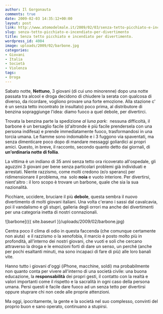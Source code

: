 ```yaml
---
author: Il Gorgonauta
comments: true
date: 2009-02-03 14:35:12+00:00
layout: post
link: http://www.atomodelmale.it/2009/02/03/senza-tetto-picchiato-e-incendiato-per-divertimento/
slug: senza-tetto-picchiato-e-incendiato-per-divertimento
title: Senza tetto picchiato e incendiato per divertimento.
wordpress_id: 4004
image: uploads/2009/02/barbone.jpg
categories:
- Giovani
- Italia
- Società
- Violenza
tags:
- Droga
---
```


Sabato notte, **Nettuno**, 3 giovani (di cui uno minorenne) dopo una notte passata tra alcool e droga decidono di chiudere la serata con qualcosa di diverso, da ricordare, vogliono provare una forte emozione. Alla stazione c' è un senza tetto incontrato (e insultato) poco prima, al distributore di benzina sopraggiunge l'idea: diamo fuoco a quel debole, per divertirci.

Trovata la benzina parte la spedizione _al luna park_:  nessuna difficoltà, il barbone è un bersaglio facile (d'altronde è più facile prendersela con una persona indifesa) e prende immediatamente fuoco, trasformandosi in una torcia umana. Le fiamme sono indomabile e i 3 fuggono via spaventati, ma senza dimenticare poco dopo di mandare messaggi goliardici ai propri amici. Questo, in breve, il racconto, secondo quanto detto dai giornali, di **un'ordinaria notte di follia**.

La vittima è un indiano di 35 anni senza tetto ora ricoverato all'ospedale, gli aguzzini 3 giovani per bene senza particolari problemi già individuati e arrestati. Niente razzismo, come molti credono (e/o sperano) per ridimensionare il problema, ma  solo **noia** e vuoto interiore. Per divertirsi, nient'altro : il loro scopo è trovare un barbone, quale che sia la sua nazionalità.

Picchiare, uccidere, bruciare il più **debole**, questa sembra il nuovo divertimento di molti giovani italiani. Una volta c'erano i sassi dal cavalcavia, poi il vandalismo e gli stupri, galleria degli orrori ma anche dei divertimenti per una categoria inetta di nostri connazionali.

![barbone]({{ site.baseurl }}/uploads/2009/02/barbone.jpg)

Centra poco il clima di odio in questa faccenda (che comunque certamente non aiuta)  e il razzismo o la xenofobia, il marcio è posto molto più in profondità, all'interno dei nostri giovani, che vuoti e soli che cercano attraverso la droga e le emozioni forti di dare un senso, un perché (anche per pochi esaltanti minuti, ma sono incapaci di fare di più) alle loro banali vite.

Hanno tutto i giovani d'oggi (iPhone, macchine, soldi) ma probabilmente non quanto conta per vivere all'interno di una società civile: una buona educazione, la **responsabilità** dei propri gesti, il contatto con la realtà e valori importanti come il rispetto e la sacralità in ogni caso della persona umana. Persi questi è facile dare fuoco ad un senza tetto per divertirsi oppure stuprare chi non cede alle proprie attenzioni.

Ma oggi, ipocritamente, la gente e la società nel suo complesso, convinti del proprio buon e sano operato, continuano a stupirsi.
